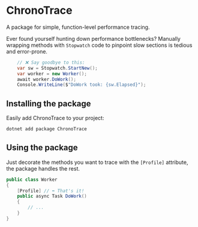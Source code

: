 # ChronoTrace

A package for simple, function-level performance tracing.

Ever found yourself hunting down performance bottlenecks? Manually wrapping methods with `Stopwatch` code to pinpoint slow sections is tedious and error-prone.

```csharp
    // ❌ Say goodbye to this:
    var sw = Stopwatch.StartNew();
    var worker = new Worker();
    await worker.DoWork();
    Console.WriteLine($"DoWork took: {sw.Elapsed}");
```

## Installing the package

Easily add ChronoTrace to your project:

```sh
dotnet add package ChronoTrace
```

## Using the package

Just decorate the methods you want to trace with the `[Profile]` attribute, the package handles the rest.

```csharp
public class Worker
{
    [Profile] // ⬅️ That's it!
    public async Task DoWork()
    {
        // ...
    }
}
```
